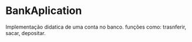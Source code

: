 # BankAplication
Implementação didatica de uma conta no banco.
funções como: trasnferir, sacar, depositar.
